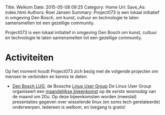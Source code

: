 Title: Welkom
Date: 2015-05-08 09:25
Category: Home
Url:
Save_As: index.html
Authors: Roel Jansen
Summary: Project073 is een lokaal initiatief in omgeving Den Bosch, om kunst, cultuur en technologie te laten samensmelten tot een gezellige community.

Project073 is een lokaal initiatief in omgeving Den Bosch om kunst, cultuur en technologie te laten samensmelten tot een gezellige community.

# Activiteiten

Op het moment houdt Project073 zich bezig met de volgende projecten om mensen te verbinden en kennis te delen:

* [Den Bosch LUG](http://lug.project073.nl), de Bossche [Linux User Group](http://nl.wikipedia.org/wiki/Linux_Users_Group)
  De Linux User Group organiseert een [maandelijkse bijeenkomst](http://lug.project073.nl/blog/category/bijeenkomsten/) op de *eerste woensdag*
   van de maand om 20u.
   Op deze bijeenkomsten worden (meestal) presentaties gegeven over wisselende
   linux (en soms tech gerelateerde) onderwerpen.
   Iedereen is welkom, en toegang is gratis!

